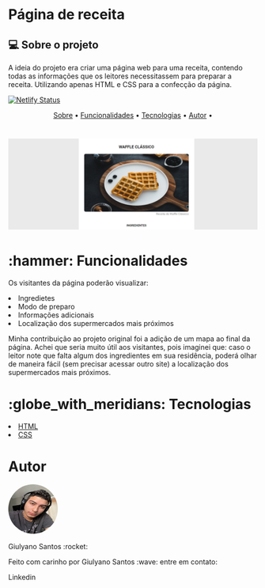 # Página de receita 

## :computer: Sobre o projeto
<p id="sobre">A ideia do projeto era criar uma página web para uma receita, contendo todas as informações que os leitores necessitassem para preparar a receita. Utilizando apenas HTML e CSS para a confecção da página. </p>

[![Netlify Status](https://api.netlify.com/api/v1/badges/10a5cf43-3ce5-46d7-a6bd-af1cea83d86e/deploy-status)](https://app.netlify.com/sites/paginadereceita/deploys)

<p align="center">
 <a href="#sobre">Sobre</a> •
 <a href="#functions">Funcionalidades</a> • 
 <a href="#tecnologias">Tecnologias</a> •  
 <a href="#autor">Autor</a> •
</p>


<h1 align="center">
  <img alt="Prévia do site" title="#paginadereceita" src="/assets/banner-projeto.png" />
</h1>

<h1 id="functions"> :hammer: Funcionalidades</h1>
<p>Os visitantes da página poderão visualizar: </p>
<li> Ingredietes </li>
<li>  Modo de preparo </li>
<li>  Informações adicionais </li>
<li>  Localização dos supermercados mais próximos </li>
<p> Minha contribuição ao projeto original foi a adição de um mapa ao final da página. Achei que seria muito útil aos visitantes, pois imaginei que: caso o leitor note que falta algum dos ingredientes em sua residência, poderá olhar de maneira fácil (sem precisar acessar outro site) a localização dos supermercados mais próximos.</p>


<h1 id="tecnologias"> :globe_with_meridians: Tecnologias</h1>
<li><a href='https://developer.mozilla.org/en-US/docs/Web/HTML' target='_blank'> HTML </a></li>
<li><a href='https://developer.mozilla.org/en-US/docs/Web/CSS' target='_blank'> CSS </a></li>

<h1 id='autor'> Autor </h1>
<img src='/assets/autor-photo.jpeg' width='100px' height='100px' alt='foto do autor da página web' style="border-radius: 50%;">
<p> Giulyano Santos :rocket: </p>
<p> Feito com carinho por Giulyano Santos :wave: entre em contato: </p>
<a href='https://www.linkedin.com/in/giulyano-santos-a92b6917b/' style='text-decoration:none; target=_blank' > Linkedin </a>

